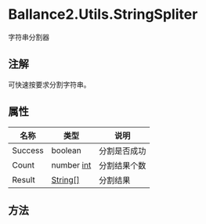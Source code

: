 ﻿# Ballance2.Utils.StringSpliter 
字符串分割器

## 注解

可快速按要求分割字符串。

## 属性

|名称|类型|说明|
|---|---|---|
|Success|boolean |分割是否成功|
|Count|number [int](../types.md)|分割结果个数|
|Result|[String[]](https://docs.microsoft.com/zh-cn/dotnet/api/System.String[]) |分割结果|

## 方法

